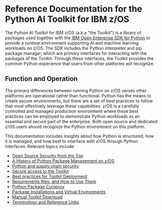 # Reference Documentation for the Python AI Toolkit for IBM z/OS
The Python AI Toolkit for IBM z/OS (a.k.a "the Toolkit") is a library of packages used together with the 
[IBM Open Enterprise SDK for Python](https://www.ibm.com/products/open-enterprise-python-zos) to 
provide a runtime environment supporting AI and machine learning workloads on z/OS.  The SDK includes 
the Python interpreter and pip package manager, which are primary interfaces for interacting with the 
packages of the Toolkit.  Through these interfaces, the Toolkit provides the common Python experience 
that users from other platforms will recognize.

## Function and Operation
The primary differences between running Python on z/OS verses other platforms are operational rather 
than functional.  Python has the means to create secure environments, but there are a set of best 
practices to follow that most effectively leverage these capabilities.  z/OS is a carefully controlled 
and managed production environment where these best practices can be employed to demonstrate Python 
workloads as an essential and secure part of the enterprise.  Both open source and dedicated z/OS 
users should recognize the Python environment on this platform.

This documentation includes insights about how Python is structured, how it is managed, and how best 
to interface with z/OS through Python interfaces.  Relevant topics include:

- [Open Source Security from the Top](./security_from_the_top.md)
- [A History of Python Package Management on z/OS](./package_mgmt_history.md)
- [Python and supply chain security](./python_supply_security.md)
- [Secure access to the Toolkit](./secure_toolkit_access.md)
- [Best practices for Toolkit Deployment](./deployment_best_practices.md)
- [Requirements files, and How to Use Them](./requirements_files.md)
- [Python Package Currency](./package_currency.md)
- [Package Installations and Virtual Environments](./packages_venvs.md)
- [Manual Toolkit Download](./manual_toolkit_download.md)
- [Terminology and Reference Links](./terms_reference_links.md)
